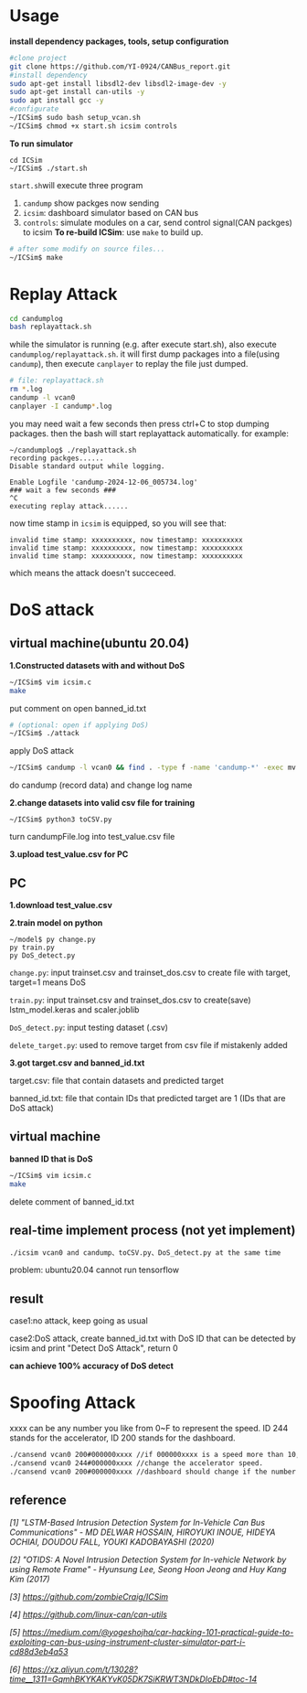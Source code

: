 # Usage
**install dependency packages, tools, setup configuration**
```bash
#clone project
git clone https://github.com/YI-0924/CANBus_report.git
#install dependency
sudo apt-get install libsdl2-dev libsdl2-image-dev -y
sudo apt-get install can-utils -y
sudo apt install gcc -y
#configurate
~/ICSim$ sudo bash setup_vcan.sh
~/ICSim$ chmod +x start.sh icsim controls
```
**To run simulator**
```baah
cd ICSim
~/ICSim$ ./start.sh
```
```start.sh```will execute three program
1. ```candump``` show packges now sending
2. ```icsim```: dashboard simulator based on CAN bus
3. ```controls```: simulate modules on a car, send control signal(CAN packges) to icsim
**To re-build ICSim**: 
use ```make``` to build up.
```bash
# after some modify on source files...
~/ICSim$ make
```

# Replay Attack
```bash
cd candumplog
bash replayattack.sh
```
while the simulator is running (e.g. after execute start.sh), also execute ```candumplog/replayattack.sh```. it will first dump packages into a file(using ```candump```), then execute ```canplayer``` to replay the file just dumped.
```bash
# file: replayattack.sh
rm *.log
candump -l vcan0
canplayer -I candump*.log
```
you may need wait a few seconds then press ctrl+C to stop dumping packages. then the bash will start replayattack automatically.
for example:
```
~/candumplog$ ./replayattack.sh
recording packges......
Disable standard output while logging.

Enable Logfile 'candump-2024-12-06_005734.log'
### wait a few seconds ###
^C
executing replay attack......
```
now time stamp in ```icsim``` is equipped, so you will see that:
```
invalid time stamp: xxxxxxxxxx, now timestamp: xxxxxxxxxx
invalid time stamp: xxxxxxxxxx, now timestamp: xxxxxxxxxx
invalid time stamp: xxxxxxxxxx, now timestamp: xxxxxxxxxx 
``` 
which means the attack doesn't succeceed.
# DoS attack
## virtual machine(ubuntu 20.04)
**1.Constructed datasets with and without DoS**
```bash
~/ICSim$ vim icsim.c
make
```
put comment on open banned_id.txt
```bash
# (optional: open if applying DoS)
~/ICSim$ ./attack
```
apply DoS attack
```bash
~/ICSim$ candump -l vcan0 && find . -type f -name 'candump-*' -exec mv {} candumpFile.log \;
```
do candump (record data) and change log name

**2.change datasets into valid csv file for training**
```
~/ICSim$ python3 toCSV.py
```
turn candumpFile.log into test_value.csv file

**3.upload test_value.csv for PC**

## PC
**1.download test_value.csv**

**2.train model on python**
```
~/model$ py change.py
py train.py
py DoS_detect.py
```
```change.py```: input trainset.csv and trainset_dos.csv to create file with target, target=1 means DoS

```train.py```: input trainset.csv and trainset_dos.csv to create(save) lstm_model.keras and scaler.joblib

```DoS_detect.py```: input testing dataset (.csv)

```delete_target.py```: used to remove target from csv file if mistakenly added

**3.got target.csv and banned_id.txt**

target.csv: file that contain datasets and predicted target

banned_id.txt: file that contain IDs that predicted target are 1 (IDs that are DoS attack)

## virtual machine
**banned ID that is DoS**
```bash
~/ICSim$ vim icsim.c
make
```
delete comment of banned_id.txt
## real-time implement process (not yet implement)
```
./icsim vcan0 and candump、toCSV.py、DoS_detect.py at the same time
```
problem: ubuntu20.04 cannot run tensorflow
## result
case1:no attack, keep going as usual

case2:DoS attack, create banned_id.txt with DoS ID that can be detected by icsim and print "Detect DoS Attack", return 0

**can achieve 100% accuracy of DoS detect**

# Spoofing Attack
xxxx can be any number you like from 0~F to represent the speed.
ID 244 stands for the accelerator, ID 200 stands for the dashboard.
```bash
./cansend vcan0 200#000000xxxx //if 000000xxxx is a speed more than 10, the dashboard will not change because the speed difference between dashboard and accelerator is too big.
./cansend vcan0 244#000000xxxx //change the accelerator speed.
./cansend vcan0 200#000000xxxx //dashboard should change if the number you enter is not too much bigger or smaller than the number you enter when ID is 244.
```

## reference
_[1] "LSTM-Based Intrusion Detection System for In-Vehicle Can Bus Communications" - MD DELWAR HOSSAIN, HIROYUKI INOUE, HIDEYA OCHIAI, DOUDOU FALL, YOUKI KADOBAYASHI (2020)_

_[2] "OTIDS: A Novel Intrusion Detection System for In-vehicle Network by using Remote Frame" - Hyunsung Lee, Seong Hoon Jeong and Huy Kang Kim (2017)_

_[3] https://github.com/zombieCraig/ICSim_

_[4] https://github.com/linux-can/can-utils_

_[5] https://medium.com/@yogeshojha/car-hacking-101-practical-guide-to-exploiting-can-bus-using-instrument-cluster-simulator-part-i-cd88d3eb4a53_

_[6] https://xz.aliyun.com/t/13028?time__1311=GqmhBKYKAKYvK05DK7SiKRWT3NDkDIoEbD#toc-14_

